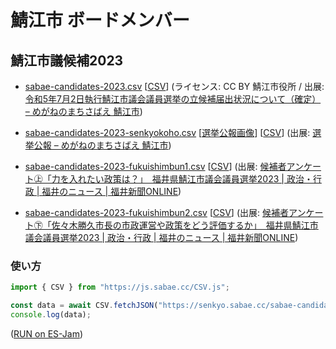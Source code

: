 ﻿# 鯖江市 ボードメンバー

## 鯖江市議候補2023

- [sabae-candidates-2023.csv](sabae-candidates-2023.csv) [[CSV](https://senkyo.sabae.cc/sabae-candidates-2023.csv)] (ライセンス: CC BY 鯖江市役所 / 出展: [令和5年7月2日執行鯖江市議会議員選挙の立候補届出状況について（確定） – めがねのまちさばえ 鯖江市](https://www.city.sabae.fukui.jp/about_city/senkyo/oshirase/Senkyo012023062501.html))
- [sabae-candidates-2023-senkyokoho.csv](sabae-candidates-2023-senkyokoho.csv) [[選挙公報画像](sabae-candidates-2023/senkyokoho)] [[CSV](https://senkyo.sabae.cc/sabae-candidates-2023-senkyokoho.csv)] (出展: [選挙公報 – めがねのまちさばえ 鯖江市](https://www.city.sabae.fukui.jp/about_city/senkyo/Senkyokoho.html))

- [sabae-candidates-2023-fukuishimbun1.csv](sabae-candidates-2023-fukuishimbun1.csv) [[CSV](https://senkyo.sabae.cc/sabae-candidates-2023-fukuishimbun1.csv)] (出展: [候補者アンケート㊤「力を入れたい政策は？」　福井県鯖江市議会議員選挙2023 | 政治・行政 | 福井のニュース | 福井新聞ONLINE](https://www.fukuishimbun.co.jp/articles/-/1811101))
- [sabae-candidates-2023-fukuishimbun2.csv](sabae-candidates-2023-fukuishimbun2.csv) [[CSV](https://senkyo.sabae.cc/sabae-candidates-2023-fukuishimbun2.csv)] (出展: [候補者アンケート㊦「佐々木勝久市長の市政運営や政策をどう評価するか」　福井県鯖江市議会議員選挙2023 | 政治・行政 | 福井のニュース | 福井新聞ONLINE](https://www.fukuishimbun.co.jp/articles/-/1812831))

### 使い方

```javascript
import { CSV } from "https://js.sabae.cc/CSV.js";

const data = await CSV.fetchJSON("https://senkyo.sabae.cc/sabae-candidates-2023.csv");
console.log(data);
```
([RUN on ES-Jam](https://ss.sabae.cc/#554))
